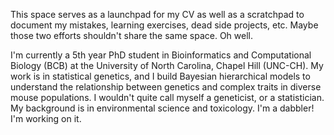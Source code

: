 This space serves as a launchpad for my CV as well as a scratchpad to document my mistakes, learning exercises, dead side projects, etc. Maybe those two efforts shouldn't share the same space. Oh well.

I'm currently a 5th year PhD student in Bioinformatics and Computational Biology (BCB) at the University of North Carolina, Chapel Hill (UNC-CH). My work is in statistical genetics, and I build Bayesian hierarchical models to understand the relationship between genetics and complex traits in diverse mouse populations. I wouldn't quite call myself a geneticist, or a statistician. My background is in environmental science and toxicology. I'm a dabbler! I'm working on it. 
